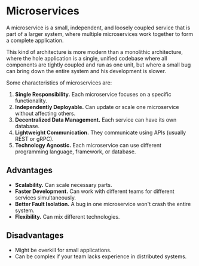 # Microservices

A microservice is a small, independent, and loosely coupled service that is part of a larger system, where multiple microservices work together to form a complete application.

This kind of architecture is more modern than a monolithic architecture, where the hole application is a single, unified codebase where all components are tightly coupled and run as one unit, but where a small bug can bring down the entire system and his development is slower.

Some characteristics of microservices are:
1. **Single Responsibility.** Each microservice focuses on a specific functionality.
2. **Independently Deployable.** Can update or scale one microservice without affecting others.
3. **Decentralized Data Management.** Each service can have its own database.
4. **Lightweight Communication.** They communicate using APIs (usually REST or gRPC).
5. **Technology Agnostic.** Each microservice can use different programming language, framework, or database.

## Advantages
* **Scalability.** Can scale necessary parts.
* **Faster Development.** Can work with different teams for different services simultaneously.
* **Better Fault Isolation.** A bug in one microservice won't crash the entire system.
* **Flexibility.** Can mix different technologies.

## Disadvantages
* Might be overkill for small applications.
* Can be complex if your team lacks experience in distributed systems.
